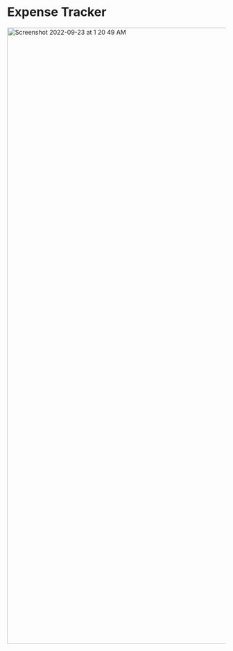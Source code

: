 # Expense Tracker
<img width="1421" alt="Screenshot 2022-09-23 at 1 20 49 AM" src="https://user-images.githubusercontent.com/98903805/191838224-16646ce1-7767-4edd-a7bd-49c7fb4f2f02.png">
